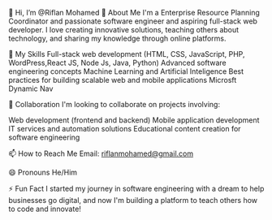👋 Hi, I’m @Riflan Mohamed
👀 About Me
I'm a Enterprise Resource Planning Coordinator and passionate software engineer and aspiring full-stack web developer. I love creating innovative solutions, teaching others about technology, and sharing my knowledge through online platforms.

🌱 My Skills
Full-stack web development (HTML, CSS, JavaScript, PHP, WordPress,React JS, Node Js, Java, Python)
Advanced software engineering concepts
Machine Learning and Artificial Inteligence
Best practices for building scalable web and mobile applications
Microsft Dynamic Nav

💞️ Collaboration
I'm looking to collaborate on projects involving:

Web development (frontend and backend)
Mobile application development
IT services and automation solutions
Educational content creation for software engineering

📫 How to Reach Me
Email: riflanmohamed@gmail.com

😄 Pronouns
He/Him

⚡ Fun Fact
I started my journey in software engineering with a dream to help businesses go digital, and now I'm building a platform to teach others how to code and innovate!
